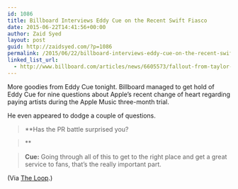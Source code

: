 ```yaml
---
id: 1086
title: Billboard Interviews Eddy Cue on the Recent Swift Fiasco
date: 2015-06-22T14:41:56+00:00
author: Zaid Syed
layout: post
guid: http://zaidsyed.com/?p=1086
permalink: /2015/06/22/billboard-interviews-eddy-cue-on-the-recent-swift-fiasco/
linked_list_url:
  - http://www.billboard.com/articles/news/6605573/fallout-from-taylor-swifts-letter-apples-eddy-cue-answers-9-burning-questions
---
```

More goodies from Eddy Cue tonight. Billboard managed to get hold of Eddy Cue for nine questions about Apple&#8217;s recent change of heart regarding paying artists during the Apple Music three-month trial.

He even appeared to dodge a couple of questions.

> **Has the PR battle surprised you?
    
>** 
    
> **Cue:** Going through all of this to get to the right place and get a great service to fans, that&#8217;s the really important part. 

(Via [The Loop](http://www.loopinsight.com/2015/06/22/eddy-cue-talks-about-apples-change-of-heart).)
